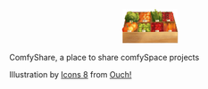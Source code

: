 <div id="header" align="center">
  <img src="assets/icon.png" width="100"/>
</div>

ComfyShare, a place to share comfySpace projects

Illustration by <a href="https://icons8.com/illustrations/author/zD2oqC8lLBBA">Icons 8</a> from <a href="https://icons8.com/illustrations">Ouch!</a>